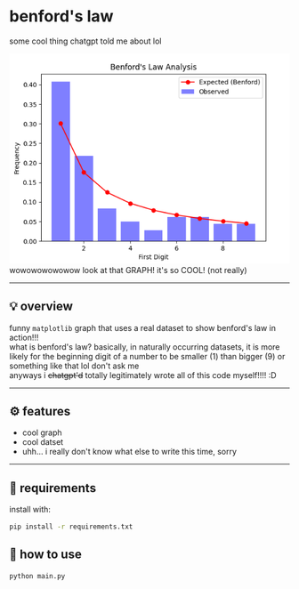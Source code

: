# benford's law

some cool thing chatgpt told me about lol

![image](./__project_image__/image.png)  
wowowowowowow look at that GRAPH! it's so COOL! (not really)

---

## 💡 overview

funny `matplotlib` graph that uses a real dataset to show benford's law in action!!!  
what is benford's law? basically, in naturally occurring datasets, it is more likely for the beginning digit of a number to be smaller (1) than bigger (9) or something like that lol don't ask me  
anyways i ~~chatgpt'd~~ totally legitimately wrote all of this code myself!!!! :D

---

## ⚙️ features

- cool graph
- cool datset
- uhh... i really don't know what else to write this time, sorry

---

## 🧰 requirements

install with:

```bash
pip install -r requirements.txt
```

## 🚀 how to use

```bash
python main.py
```
